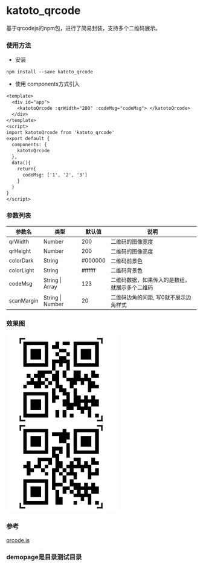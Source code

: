 # katoto_qrcode
基于qrcodejs的npm包，进行了简易封装，支持多个二维码展示。

###  使用方法
+ 安装
```
npm install --save katoto_qrcode
```
+ 使用 components方式引入

```
<template>
  <div id="app">
    <katotoQrcode :qrWidth="200" :codeMsg="codeMsg"> </katotoQrcode>
  </div>
</template>
<script>
import katotoQrcode from 'katoto_qrcode'
export default {
  components: {
    katotoQrcode
  },
  data(){
    return{
      codeMsg: ['1', '2', '3']
    }
  }
}
</script>
```

###  参数列表

参数名 | 类型 | 默认值 | 说明
---|---|--|--
qrWidth | Number | 200 | 二维码的图像宽度
qrHeight | Number | 200 | 二维码的图像高度
colorDark | String | #000000 | 二维码前景色
colorLight | String | #ffffff | 二维码背景色
codeMsg | String \| Array | 123 | 二维码数据，如果传入的是数组，就展示多个二维码
scanMargin | String \| Number | 20 | 二维码边角的间距, 写0就不展示边角样式

### 效果图
![效果图](https://raw.githubusercontent.com/katoto/katoto_qrcode/master/img.png)

### 参考
[qrcode.js](https://github.com/davidshimjs/qrcodejs/)


### demopage是目录测试目录
